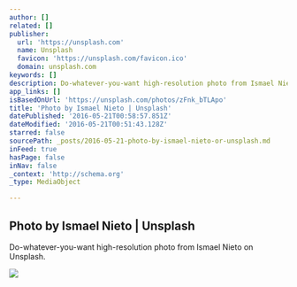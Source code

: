 ```yaml
---
author: []
related: []
publisher:
  url: 'https://unsplash.com'
  name: Unsplash
  favicon: 'https://unsplash.com/favicon.ico'
  domain: unsplash.com
keywords: []
description: Do-whatever-you-want high-resolution photo from Ismael Nieto on Unsplash.
app_links: []
isBasedOnUrl: 'https://unsplash.com/photos/zFnk_bTLApo'
title: 'Photo by Ismael Nieto | Unsplash'
datePublished: '2016-05-21T00:58:57.851Z'
dateModified: '2016-05-21T00:51:43.128Z'
starred: false
sourcePath: _posts/2016-05-21-photo-by-ismael-nieto-or-unsplash.md
inFeed: true
hasPage: false
inNav: false
_context: 'http://schema.org'
_type: MediaObject

---
```

<article style=""><h1>Photo by Ismael Nieto | Unsplash</h1><p>Do-whatever-you-want high-resolution photo from Ismael Nieto on Unsplash.</p><img src="http://images.unsplash.com/photo-1461088778056-88bf6d3cefcd?ixlib=rb-0.3.5&amp;q=80&amp;fm=jpg&amp;crop=entropy&amp;w=1080&amp;fit=max&amp;s=14afb7f0c584e6967d2b50d754187101" /></article>